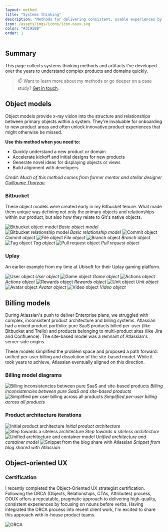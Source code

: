 ```yaml
---
layout: method
title: "Systems thinking"
description: "Methods for delivering consistent, usable experiences by focusing on the system before the cogs."
icon: /assets/imgs/icons/icon-ooux.svg
color: "#3C958B"
order: 1
---
```


## Summary

This page collects systems thinking methods and artifacts I've developed over the years to understand complex products and domains quickly.

> 📫 Want to learn more about my methods or go deeper on a case study? <a href="https://linkedin.com/in/liamgreig">Get in touch</a>.

## Object models

Object models provide x-ray vision into the structure and relationships between primary objects within a system. They're invaluable for onboarding to new product areas and often unlock innovative product experiences that might otherwise be missed.

**Use this method when you need to:**
- Quickly understand a new product or domain
- Accelerate kickoff and initial designs for new products
- Generate novel ideas for displaying objects or views
- Build alignment with developers

*Credit: Much of this method comes from former mentor and stellar designer [Guillaume Thoreau](https://www.linkedin.com/in/guillaumethoreau/).*

### Bitbucket

These object models were created early in my Bitbucket tenure. What made them unique was defining not only the primary objects and relationships within our product, but also how they relate to Git's native objects.

![Bitbucket object model](/assets/methods/systems-thinking/bitbucket/01.png)
*Basic object model*
![Bitbucket relationship model](/assets/methods/systems-thinking/bitbucket/02.png)
*Basic relationship model*
![Commit object](/assets/methods/systems-thinking/bitbucket/03.png)
*Commit object*
![File object](/assets/methods/systems-thinking/bitbucket/04.png)
*File object*
![Branch object](/assets/methods/systems-thinking/bitbucket/05.png)
*Branch object*
![Tag object](/assets/methods/systems-thinking/bitbucket/06.png)
*Tag object*
![Pull request object](/assets/methods/systems-thinking/bitbucket/07.png)
*Pull request object*

### Uplay

An earlier example from my time at Ubisoft for their Uplay gaming platform.

![User object](/assets/methods/systems-thinking/uplay/01.jpg)
*User object*
![Game object](/assets/methods/systems-thinking/uplay/02.jpg)
*Game object*
![Actions object](/assets/methods/systems-thinking/uplay/03.jpg)
*Actions object*
![Rewards object](/assets/methods/systems-thinking/uplay/04.jpg)
*Rewards object*
![Unit object](/assets/methods/systems-thinking/uplay/05.jpg)
*Unit object*
![Avatar object](/assets/methods/systems-thinking/uplay/06.jpg)
*Avatar object*
![Video object](/assets/methods/systems-thinking/uplay/07.jpg)
*Video object*

## Billing models

During Atlassian's push to deliver Enterprise plans, we struggled with complex, inconsistent product architecture and billing systems. Atlassian had a mixed product portfolio: pure SaaS products billed per-user (like Bitbucket and Trello) and products belonging to multi-product sites (like Jira and Confluence). The site-based model was a remnant of Atlassian's server-side origins.

These models simplified the problem space and proposed a path forward: unified per-user billing and dissolution of the site-based model. While it took years to achieve, Atlassian eventually aligned on this direction.

### Billing model diagrams
![Billing inconsistencies between pure SaaS and site-based products](/assets/methods/systems-thinking/megacloud/01.png)
*Billing inconsistencies between pure SaaS and site-based products*
![Simplified per user billing across all products](/assets/methods/systems-thinking/megacloud/02.png)
*Simplified per-user billing across all products*

### Product architecture iterations
![Initial product architecture](/assets/methods/systems-thinking/megacloud/03.png)
*Initial product architecture*  
![Step towards a siteless architecture](/assets/methods/systems-thinking/megacloud/04.png)
*Step towards a siteless architecture*
![Unified architecture and container model](/assets/methods/systems-thinking/megacloud/05.png)
*Unified architecture and container model*
![Snippet from the blog share with Atlassian](/assets/methods/systems-thinking/megacloud/06.png)
*Snippet from blog shared with Atlassian*

## Object-oriented UX

### Certification

I recently completed the Object-Oriented UX strategist certification. Following the ORCA (Objects, Relationships, CTAs, Attributes) process, OOUX offers a repeatable, pragmatic approach to delivering high-quality, consistent experiences by focusing on nouns before verbs. Having integrated the ORCA process into recent client work, I'm excited to share this approach with in-house product teams.

![ORCA](/assets/methods/systems-thinking/ooux/01.png)